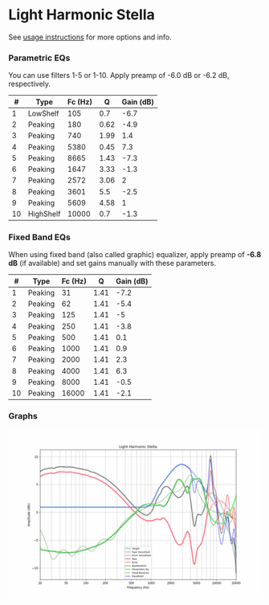 # Light Harmonic Stella
See [usage instructions](https://github.com/jaakkopasanen/AutoEq#usage) for more options and info.

### Parametric EQs
You can use filters 1-5 or 1-10. Apply preamp of -6.0 dB or -6.2 dB, respectively.

|   # | Type      |   Fc (Hz) |    Q |   Gain (dB) |
|-----|-----------|-----------|------|-------------|
|   1 | LowShelf  |       105 | 0.7  |        -6.7 |
|   2 | Peaking   |       180 | 0.62 |        -4.9 |
|   3 | Peaking   |       740 | 1.99 |         1.4 |
|   4 | Peaking   |      5380 | 0.45 |         7.3 |
|   5 | Peaking   |      8665 | 1.43 |        -7.3 |
|   6 | Peaking   |      1647 | 3.33 |        -1.3 |
|   7 | Peaking   |      2572 | 3.06 |         2   |
|   8 | Peaking   |      3601 | 5.5  |        -2.5 |
|   9 | Peaking   |      5609 | 4.58 |         1   |
|  10 | HighShelf |     10000 | 0.7  |        -1.3 |

### Fixed Band EQs
When using fixed band (also called graphic) equalizer, apply preamp of **-6.8 dB** (if available) and set gains manually with these parameters.

|   # | Type    |   Fc (Hz) |    Q |   Gain (dB) |
|-----|---------|-----------|------|-------------|
|   1 | Peaking |        31 | 1.41 |        -7.2 |
|   2 | Peaking |        62 | 1.41 |        -5.4 |
|   3 | Peaking |       125 | 1.41 |        -5   |
|   4 | Peaking |       250 | 1.41 |        -3.8 |
|   5 | Peaking |       500 | 1.41 |         0.1 |
|   6 | Peaking |      1000 | 1.41 |         0.9 |
|   7 | Peaking |      2000 | 1.41 |         2.3 |
|   8 | Peaking |      4000 | 1.41 |         6.3 |
|   9 | Peaking |      8000 | 1.41 |        -0.5 |
|  10 | Peaking |     16000 | 1.41 |        -2.1 |

### Graphs
![](./Light%20Harmonic%20Stella.png)
